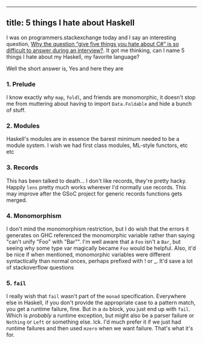 -----
title: 5 things I hate about Haskell
-----
I was on programmers.stackexchange today and I say an interesting question,
[Why the question “give five things you hate about C#” is so difficult to answer during an interview?](http://programmers.stackexchange.com/questions/159754/why-the-question-give-five-things-you-hate-about-c-is-so-difficult-to-answer). It got me thinking, can I name 5 things I hate about my Haskell, my favorite language?

Well the short answer is, Yes and here they are

### 1. Prelude

I know exactly *why* `map`, `foldl`, and friends are monomorphic,
it doesn't stop me from muttering about having to import `Data.Foldable` and hide a bunch of stuff.

### 2. Modules

Haskell's modules are in essence the barest minimum needed to be a module system. I wish we had
 first class modules, ML-style functors, etc etc

### 3. Records

This has been talked to death... I don't like records, they're pretty hacky. Happily `lens` pretty
 much works wherever I'd normally use records. This may improve after the GSoC project for generic
 records functions gets merged.

### 4. Monomorphism

I don't mind the monomorphism restriction, but I do wish that the errors it generates on GHC referenced the monomorphic variable rather
 than saying "can't unify "Foo" with "Bar"". I'm well aware that a `Foo` isn't a `Bar`, but seeing why some type var magically became `Foo`
 would be helpful. Also, it'd be nice if when mentioned, monomorphic variables were different syntactically than
 normal onces, perhaps prefixed with ! or _. It'd save a lot of stackoverflow questions

### 5. `fail`

I really wish that `fail` wasn't part of the `monad` specification. Everywhere else in Haskell, if you don't provide the appropriate
 case to a pattern match, you get a runtime failure, fine. But in a `do` block, you just end up with `fail`. Which is *probably* a runtime
 exception, but might also be a parser failure or `Nothing` or `Left` or something else. Ick. I'd much prefer it if
 we just had runtime failures and then used `mzero` when we want failure. That's what it's for.
 
 
